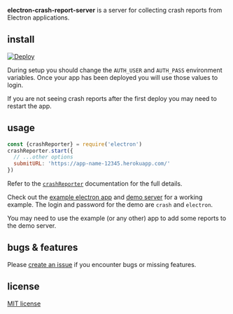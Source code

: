 **electron-crash-report-server** is a server for collecting crash reports from
Electron applications.

## install
[![Deploy][deploy-img]][deploy-url]

During setup you should change the `AUTH_USER` and `AUTH_PASS` environment
variables. Once your app has been deployed you will use those values to login.

If you are not seeing crash reports after the first deploy you may  need to
restart the app.

## usage
~~~ javascript
const {crashReporter} = require('electron')
crashReporter.start({
  // ...other options
  submitURL: 'https://app-name-12345.herokuapp.com/'
})
~~~

Refer to the [`crashReporter`][docs] documentation for the full details.

Check out the [example electron app][example] and [demo server][demo] for a
working example. The login and password for the demo are `crash` and `electron`.

You may need to use the example (or any other) app to add some reports to the
demo server.

## bugs & features
Please [create an issue][issues] if you encounter bugs or
missing features.

## license
[MIT license][license]

[deploy-img]: https://www.herokucdn.com/deploy/button.svg
[deploy-url]: https://heroku.com/deploy
[docs]: http://electron.atom.io/docs/api/crash-reporter/
[example]: https://github.com/johnmuhl/electron-crash-report-server/tree/master/electron-bomb
[demo]: https://pacific-falls-32011.herokuapp.com/
[issues]: https://github.com/johnmuhl/electron-crash-report-server/issues
[license]: https://github.com/johnmuhl/electron-crash-report-server/blob/master/LICENSE
